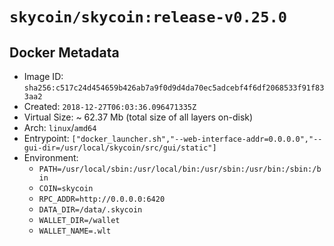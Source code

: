 # `skycoin/skycoin:release-v0.25.0`

## Docker Metadata

- Image ID: `sha256:c517c24d454659b426ab7a9f0d9d4da70ec5adcebf4f6df2068533f91f833aa2`
- Created: `2018-12-27T06:03:36.096471335Z`
- Virtual Size: ~ 62.37 Mb
    (total size of all layers on-disk)
- Arch: `linux`/`amd64`
- Entrypoint: `["docker_launcher.sh","--web-interface-addr=0.0.0.0","--gui-dir=/usr/local/skycoin/src/gui/static"]`
- Environment:
    - `PATH=/usr/local/sbin:/usr/local/bin:/usr/sbin:/usr/bin:/sbin:/bin`
    - `COIN=skycoin`
    - `RPC_ADDR=http://0.0.0.0:6420`
    - `DATA_DIR=/data/.skycoin`
    - `WALLET_DIR=/wallet`
    - `WALLET_NAME=.wlt`

